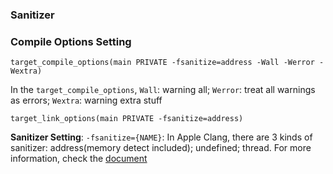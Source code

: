### Sanitizer

### Compile Options Setting

`target_compile_options(main PRIVATE -fsanitize=address -Wall -Werror -Wextra)`

In the `target_compile_options`, `Wall`: warning all; `Werror`: treat all warnings as errors; `Wextra`: warning extra stuff

`target_link_options(main PRIVATE -fsanitize=address)`

**Sanitizer Setting**: `-fsanitize={NAME}`:
In Apple Clang, there are 3 kinds of sanitizer: address(memory detect included); undefined; thread.
For more information, check the [document](https://developer.apple.com/documentation/xcode/diagnosing-memory-thread-and-crash-issues-early)
